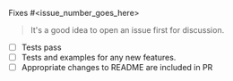 Fixes #<issue_number_goes_here>

> It's a good idea to open an issue first for discussion.

- [ ] Tests pass
- [ ] Tests and examples for any new features.
- [ ] Appropriate changes to README are included in PR
